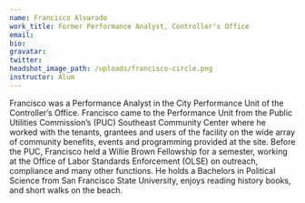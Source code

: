 ```yaml
---
name: Francisco Alvarado
work_title: Former Performance Analyst, Controller's Office
email:
bio:
gravatar:
twitter:
headshot_image_path: /uploads/francisco-circle.png
instructor: Alum
---
```


Francisco was a Performance Analyst in the City Performance Unit of the Controller’s Office. Francisco came to the Performance Unit from the Public Utilities Commission’s (PUC) Southeast Community Center where he worked with the tenants, grantees and users of the facility on the wide array of community benefits, events and programming provided at the site. Before the PUC, Francisco held a Willie Brown Fellowship for a semester, working at the Office of Labor Standards Enforcement (OLSE) on outreach, compliance and many other functions. He holds a Bachelors in Political Science from San Francisco State University, enjoys reading history books, and short walks on the beach.&nbsp;
